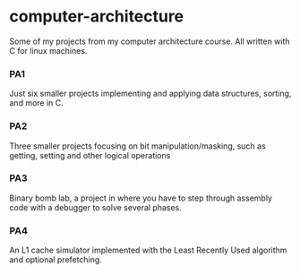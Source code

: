 # computer-architecture
Some of my projects from my computer architecture course. All written with C for linux machines.

### PA1 ###
Just six smaller projects implementing and applying data structures, sorting, and more in C.

### PA2 ###
Three smaller projects focusing on bit manipulation/masking, such as getting, setting and other logical operations

### PA3 ###
Binary bomb lab, a project in where you have to step through assembly code with a debugger to solve several phases.

### PA4 ###
An L1 cache simulator implemented with the Least Recently Used algorithm and optional prefetching. 
